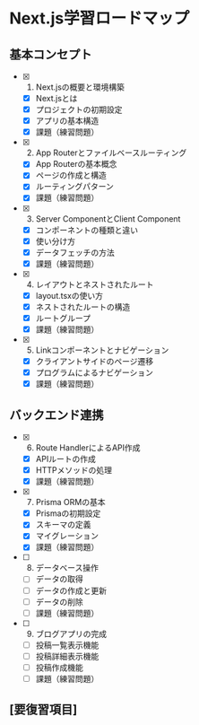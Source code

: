 # Next.js学習ロードマップ

## 基本コンセプト
- [x] 1. Next.jsの概要と環境構築
  - [x] Next.jsとは
  - [x] プロジェクトの初期設定
  - [x] アプリの基本構造
  - [x] 課題（練習問題）
- [x] 2. App Routerとファイルベースルーティング
  - [x] App Routerの基本概念
  - [x] ページの作成と構造
  - [x] ルーティングパターン
  - [x] 課題（練習問題）
- [x] 3. Server ComponentとClient Component
  - [x] コンポーネントの種類と違い
  - [x] 使い分け方
  - [x] データフェッチの方法
  - [x] 課題（練習問題）
- [x] 4. レイアウトとネストされたルート
  - [x] layout.tsxの使い方
  - [x] ネストされたルートの構造
  - [x] ルートグループ
  - [x] 課題（練習問題）
- [x] 5. Linkコンポーネントとナビゲーション
  - [x] クライアントサイドのページ遷移
  - [x] プログラムによるナビゲーション
  - [x] 課題（練習問題）

## バックエンド連携
- [x] 6. Route HandlerによるAPI作成
  - [x] APIルートの作成
  - [x] HTTPメソッドの処理
  - [x] 課題（練習問題）
- [x] 7. Prisma ORMの基本
  - [x] Prismaの初期設定
  - [x] スキーマの定義
  - [x] マイグレーション
  - [x] 課題（練習問題）
- [ ] 8. データベース操作
  - [ ] データの取得
  - [ ] データの作成と更新
  - [ ] データの削除
  - [ ] 課題（練習問題）
- [ ] 9. ブログアプリの完成
  - [ ] 投稿一覧表示機能
  - [ ] 投稿詳細表示機能
  - [ ] 投稿作成機能
  - [ ] 課題（練習問題）

## [要復習項目]
